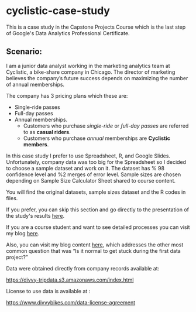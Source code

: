 # cyclistic-case-study

This is a case study in the Capstone Projects Course which is the last step of Google's Data Analytics Professional Certificate.

## Scenario:

I am a junior data analyst working in the marketing analytics team at Cyclistic, a bike-share company in Chicago. The director of marketing believes the company’s future success depends on maximizing the number of annual memberships. 

The company has 3 pricing plans which these are:
- Single-ride passes
- Full-day passes
- Annual memberships.
  - Customers who purchase *single-ride* or *full-day passes* are referred to as **casual riders**. 
  - Customers who purchase *annual* memberships are **Cyclistic members**. 


In this case study I prefer to use Spreadsheet, R, and Google Slides. Unfortunately, company data was too big for the Spreadsheet so I decided to choose a sample dataset and work on it. The dataset has % 98 confidence level and %2 merges of error level. Sample sizes are chosen depending on Sample Size Calculator Sheet shared to course content. 

You will find the original datasets, sample sizes dataset and the R codes in files.

If you prefer, you can skip this section and go directly to the presentation of the study's results [here](https://docs.google.com/presentation/d/16AnP5sXYlwnLgVwt5tGeskD--BeT_ITuPneEKoZgvPw/edit?usp=sharing&resourcekey=0-YGSFUJHJZrkGGO2c1s5Giw).

If you are a course student and want to see detailed processes you can visit my blog [here](https://denizevcimen.com/blog/google-data-analytics-capstone-cyclistic-case-study).

Also, you can visit my blog content [here](https://denizevcimen.com/blog/my-first-data-analytics-project), which addresses the other most common question that was “Is it normal to get stuck during the first data project?”


Data were obtained directly from company records available at:

https://divvy-tripdata.s3.amazonaws.com/index.html

License to use data is available at :

https://www.divvybikes.com/data-license-agreement
